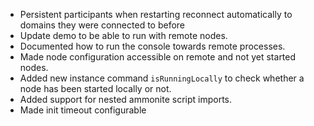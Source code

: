 - Persistent participants when restarting reconnect automatically to domains they were connected to before
- Update demo to be able to run with remote nodes.
- Documented how to run the console towards remote processes.
- Made node configuration accessible on remote and not yet started nodes.
- Added new instance command `isRunningLocally` to check whether a node has been started locally or not.
- Added support for nested ammonite script imports.
- Made init timeout configurable